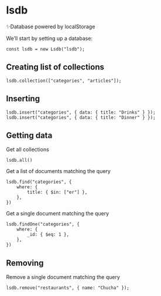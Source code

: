 # lsdb
✨Database powered by localStorage

We’ll start by setting up a database:

```
const lsdb = new Lsdb("lsdb"); 
```

## Creating list of collections
 ```
 lsdb.collection(["categories", "articles"]);
 ```

## Inserting
```
lsdb.insert("categories", { data: { title: "Drinks" } });
lsdb.insert("categories", { data: { title: "Dinner" } });
```

## Getting data
Get all collections
```
lsdb.all()
```

Get a list of documents matching the query
```
lsdb.find("categories", {
    where: {
        title: { $in: ["er"] },
    },
})
``` 

Get a single document matching the query
```
lsdb.findOne("categories", {
    where: {
        _id: { $eq: 1 },
    },
})
```

## Removing
Remove a single document matching the query
```
lsdb.remove("restaurants", { name: "Chucha" });
```